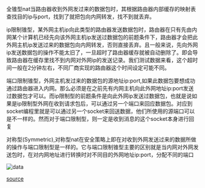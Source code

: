 全锥型nat当路由器收到外网发过来的数据包时，其根据路由器内部缓存的映射表查找目的ip与port，找到了就把包向内网转发，找不到就丢弃。


ip限制锥型，某外网主机ip向此类型的路由器发送数据包时，路由器在只有先由内网某个计算机已经先向该外网主机ip发送过数据包的前题条件下，路由器才会把此外网主机ip发送过来的数据包向内网转发，否则直接丢弃。且一般来说，先向外网ip发送数据包的操作不能太旧了，一旦超时了路由器缓存就被自动删除了。即会导致路由器在缓存里找不到内网对外网ip的发送记录。我们测试数据来看，这个超时间一般在2分钟左右，不同厂商实现的路由器这个时间设定可能不同。

端口限制锥型，外网主机发过来的数据包的源地址ip:port,如果此数据包要想成功通过路由器进入内网。那么必须是在之前先有内网主机向此外网地址ip:port发送过数据包才可以。而ip限制型的前题条件是向此外网ip发送过数据包，也就是说如果是ip限制型外网在收到请求包后，可以通过另一个端口来回应数据包。对应到socket编程里就是可以通过另一个socket来回送数据，他们所使用的源端口可以是不一样的。然而对于端口限制型，则一定是收到消息的这个socket本身进行回复

对称型(Symmetric),对称型nat在安全策略上即在对收到外网发送过来的数据所做的操作与端口限制型是一样的。它与端口限制锥型主要的区别就是当内网对外网发送包时，在对内网地址进行转换时对不同目的外网地址ip:port，分配不同的端口

![data](https://img2020.cnblogs.com/blog/414637/202007/414637-20200716163706209-1417293637.png)


[source](https://www.cnblogs.com/colin-vio/p/13323228.html)
